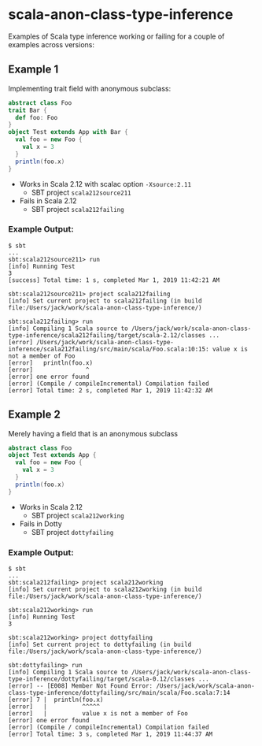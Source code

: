 # scala-anon-class-type-inference

Examples of Scala type inference working or failing for a couple of examples across versions:

## Example 1
Implementing trait field with anonymous subclass:
```scala
abstract class Foo
trait Bar {
  def foo: Foo
}
object Test extends App with Bar {
  val foo = new Foo {
    val x = 3
  }
  println(foo.x)
}
```
* Works in Scala 2.12 with scalac option `-Xsource:2.11`
    * SBT project `scala212source211`
* Fails in Scala 2.12
    * SBT project `scala212failing`
    
### Example Output:
```
$ sbt
...
sbt:scala212source211> run
[info] Running Test
3
[success] Total time: 1 s, completed Mar 1, 2019 11:42:21 AM

sbt:scala212source211> project scala212failing
[info] Set current project to scala212failing (in build file:/Users/jack/work/scala-anon-class-type-inference/)

sbt:scala212failing> run
[info] Compiling 1 Scala source to /Users/jack/work/scala-anon-class-type-inference/scala212failing/target/scala-2.12/classes ...
[error] /Users/jack/work/scala-anon-class-type-inference/scala212failing/src/main/scala/Foo.scala:10:15: value x is not a member of Foo
[error]   println(foo.x)
[error]               ^
[error] one error found
[error] (Compile / compileIncremental) Compilation failed
[error] Total time: 2 s, completed Mar 1, 2019 11:42:32 AM
```

## Example 2
Merely having a field that is an anonymous subclass
```scala
abstract class Foo
object Test extends App {
  val foo = new Foo {
    val x = 3
  }
  println(foo.x)
}
```
* Works in Scala 2.12
    * SBT project `scala212working`
* Fails in Dotty
    * SBT project `dottyfailing`

### Example Output:
```
$ sbt
...
sbt:scala212failing> project scala212working
[info] Set current project to scala212working (in build file:/Users/jack/work/scala-anon-class-type-inference/)

sbt:scala212working> run
[info] Running Test 
3

sbt:scala212working> project dottyfailing
[info] Set current project to dottyfailing (in build file:/Users/jack/work/scala-anon-class-type-inference/)

sbt:dottyfailing> run
[info] Compiling 1 Scala source to /Users/jack/work/scala-anon-class-type-inference/dottyfailing/target/scala-0.12/classes ...
[error] -- [E008] Member Not Found Error: /Users/jack/work/scala-anon-class-type-inference/dottyfailing/src/main/scala/Foo.scala:7:14 
[error] 7 |  println(foo.x)
[error]   |          ^^^^^
[error]   |          value x is not a member of Foo
[error] one error found
[error] (Compile / compileIncremental) Compilation failed
[error] Total time: 3 s, completed Mar 1, 2019 11:44:37 AM
```
